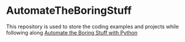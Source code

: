 # AutomateTheBoringStuff
This repository is used to store the coding examples and projects while following along [Automate the Boring Stuff with Python](https://automatetheboringstuff.com/)
